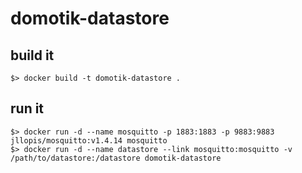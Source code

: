 # domotik-datastore

## build it

```
$> docker build -t domotik-datastore .
```

## run it

```
$> docker run -d --name mosquitto -p 1883:1883 -p 9883:9883 jllopis/mosquitto:v1.4.14 mosquitto
$> docker run -d --name datastore --link mosquitto:mosquitto -v /path/to/datastore:/datastore domotik-datastore
```

